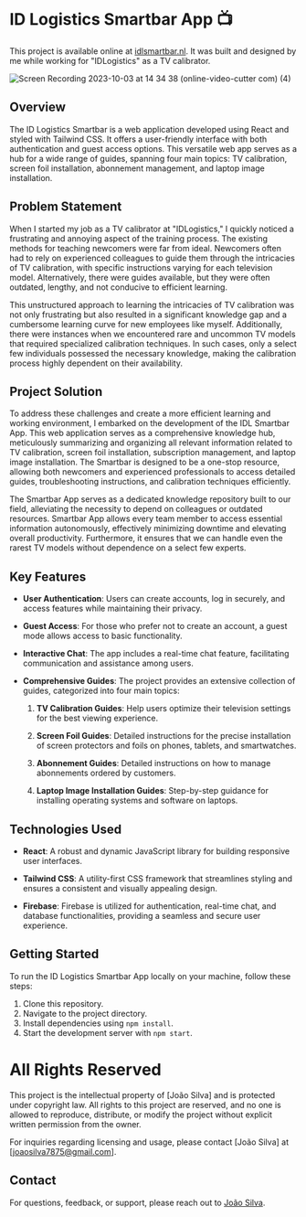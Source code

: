# ID Logistics Smartbar App 📺

This project is available online at [idlsmartbar.nl](https://www.idlsmartbar.nl/). It was built and designed by me while working for "IDLogistics" as a TV calibrator.

![Screen Recording 2023-10-03 at 14 34 38 (online-video-cutter com) (4)](https://github.com/Joaosilva27/idlsmartbar/assets/94570140/dfdb426e-a06a-4f51-bfe6-d596da9a6458)


## Overview

The ID Logistics Smartbar is a web application developed using React and styled with Tailwind CSS. It offers a user-friendly interface with both authentication and guest access options. This versatile web app serves as a hub for a wide range of guides, spanning four main topics: TV calibration, screen foil installation, abonnement management, and laptop image installation.

## Problem Statement

When I started my job as a TV calibrator at "IDLogistics," I quickly noticed a frustrating and annoying aspect of the training process. The existing methods for teaching newcomers were far from ideal. Newcomers often had to rely on experienced colleagues to guide them through the intricacies of TV calibration, with specific instructions varying for each television model. Alternatively, there were guides available, but they were often outdated, lengthy, and not conducive to efficient learning.

This unstructured approach to learning the intricacies of TV calibration was not only frustrating but also resulted in a significant knowledge gap and a cumbersome learning curve for new employees like myself. Additionally, there were instances when we encountered rare and uncommon TV models that required specialized calibration techniques. In such cases, only a select few individuals possessed the necessary knowledge, making the calibration process highly dependent on their availability.

## Project Solution

To address these challenges and create a more efficient learning and working environment, I embarked on the development of the IDL Smartbar App. This web application serves as a comprehensive knowledge hub, meticulously summarizing and organizing all relevant information related to TV calibration, screen foil installation, subscription management, and laptop image installation. The Smartbar is designed to be a one-stop resource, allowing both newcomers and experienced professionals to access detailed guides, troubleshooting instructions, and calibration techniques efficiently.

The Smartbar App serves as a dedicated knowledge repository built to our field, alleviating the necessity to depend on colleagues or outdated resources. Smartbar App allows every team member to access essential information autonomously, effectively minimizing downtime and elevating overall productivity. Furthermore, it ensures that we can handle even the rarest TV models without dependence on a select few experts.

## Key Features

- **User Authentication**: Users can create accounts, log in securely, and access features while maintaining their privacy.

- **Guest Access**: For those who prefer not to create an account, a guest mode allows access to basic functionality.

- **Interactive Chat**: The app includes a real-time chat feature, facilitating communication and assistance among users.

- **Comprehensive Guides**: The project provides an extensive collection of guides, categorized into four main topics:

  1. **TV Calibration Guides**: Help users optimize their television settings for the best viewing experience.
  
  2. **Screen Foil Guides**: Detailed instructions for the precise installation of screen protectors and foils on phones, tablets, and smartwatches.

  3. **Abonnement Guides**: Detailed instructions on how to manage abonnements ordered by customers.
  
  4. **Laptop Image Installation Guides**: Step-by-step guidance for installing operating systems and software on laptops.

## Technologies Used

- **React**: A robust and dynamic JavaScript library for building responsive user interfaces.

- **Tailwind CSS**: A utility-first CSS framework that streamlines styling and ensures a consistent and visually appealing design.

- **Firebase**: Firebase is utilized for authentication, real-time chat, and database functionalities, providing a seamless and secure user experience.

## Getting Started

To run the ID Logistics Smartbar App locally on your machine, follow these steps:

1. Clone this repository.
2. Navigate to the project directory.
3. Install dependencies using `npm install`.
4. Start the development server with `npm start`.

# All Rights Reserved

This project is the intellectual property of [João Silva] and is protected under copyright law. All rights to this project are reserved, and no one is allowed to reproduce, distribute, or modify the project without explicit written permission from the owner.

For inquiries regarding licensing and usage, please contact [João Silva] at [joaosilva7875@gmail.com].

## Contact

For questions, feedback, or support, please reach out to [João Silva](mailto:joaosilva7875@gmail.com).
